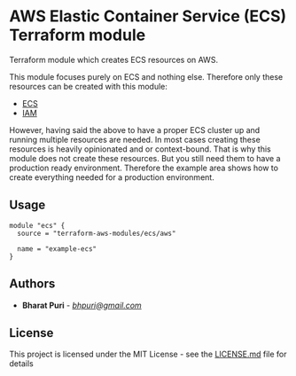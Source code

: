 # AWS Elastic Container Service (ECS) Terraform module

Terraform module which creates ECS resources on AWS.

This module focuses purely on ECS and nothing else. Therefore only these resources can be created with this module:

* [ECS](https://www.terraform.io/docs/providers/aws/r/ecs_cluster.html)
* [IAM](https://www.terraform.io/docs/providers/aws/r/iam_instance_profile.html)

However, having said the above to have a proper ECS cluster up and running multiple resources are needed. In most cases creating these resources is heavily opinionated and or context-bound. That is why this module does not create these resources. But you still need them to have a production ready environment. Therefore the example area shows how to create everything needed for a production environment.

## Usage

```hcl
module "ecs" {
  source = "terraform-aws-modules/ecs/aws"

  name = "example-ecs"
}
```


## Authors
* **Bharat Puri**  -  *bhpuri@gmail.com*  

## License

This project is licensed under the MIT License - see the [LICENSE.md](LICENSE.md) file for details
